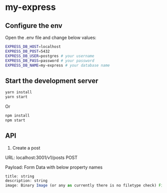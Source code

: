 # my-express

## Configure the env

Open the .env file and change below values:

```bash
EXPRESS_DB_HOST=localhost
EXPRESS_DB_POST=5432
EXPRESS_DB_USER=postgres # your username
EXPRESS_DB_PASS=password # your password
EXPRESS_DB_NAME=my-express # your database name
```

## Start the development server

```bash
yarn install
yarn start
```

Or

```bash
npm install
npm start
```

## API

1. Create a post

URL: localhost:3001/v1/posts POST

Payload: Form Data with below property names

```js
title: string
description: string
image: Binary Image (or any as currently there is no filetype check) File
```
